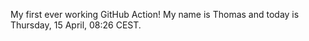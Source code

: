 My first ever working GitHub Action!
My name is Thomas and today is Thursday, 15 April, 08:26 CEST. 

